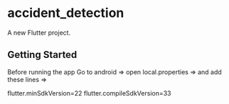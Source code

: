 # accident_detection

A new Flutter project.

## Getting Started

Before running the app
Go to android => open local.properties =>
and add these lines =>

flutter.minSdkVersion=22
flutter.compileSdkVersion=33
